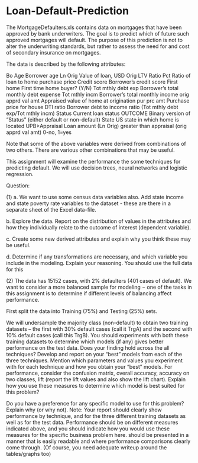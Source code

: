 # Loan-Default-Prediction
The MortgageDefaulters.xls contains data on mortgages that have been approved by bank
underwriters. The goal is to predict which of future such approved mortgages will default. The purpose
of this prediction is not to alter the underwriting standards, but rather to assess the need for and cost
of secondary insurance on mortgages. 

The data is described by the following attributes:

Bo Age Borrower age
Ln Orig Value of loan, USD
Orig LTV Ratio Pct Ratio of loan to home purchase price
Credit score Borrower’s credit score
First home First time home buyer? (Y/N)
Tot mthly debt exp Borrower’s total monthly debt expense
Tot mthly incm Borrower’s total monthly income
orig apprd val amt Appraised value of home at origination
pur prc amt Purchase price for house
DTI ratio Borrower debt to income ratio (Tot mthly debt exp/Tot mthly incm)
Status Current loan status
OUTCOME Binary version of “Status” (either default or non-default)
State US state in which home is located
UPB>Appraisal Loan amount (Ln Orig) greater than appraisal (orig apprd val amt) 0-no, 1=yes

Note that some of the above variables were derived from combinations of two others. There are various
other combinations that may be useful.

This assignment will examine the performance the some techniques for predicting default. We will use
decision trees, neural networks and logistic regression.

Question:

(1) a. We want to use some census data variables also. Add state income and state poverty rate
variables to the dataset - these are there in a separate sheet of the Excel data-file.

b. Explore the data. Report on the distribution of values in the attributes and how they
individually relate to the outcome of interest (dependent variable).

c. Create some new derived attributes and explain why you think these may be useful.

d. Determine if any transformations are necessary, and which variable you include in the
modeling. Explain your reasoning. You should use the full data for this

(2) The data has 15152 cases, with 2% defaulters (401 cases of default). We want to consider a more
balanced sample for modeling − one of the tasks in this assignment is to determine if different
levels of balancing affect performance.

First split the data into Training (75%) and Testing (25%) sets.

We will undersample the majority class (non-default) to obtain two training datasets – the first with
30% default cases (call it TrgA) and the second with 10% default cases (call this TrgB).
You should experiments with both these training datasets to determine which models (if any) gives
better performance on the test data. Does your finding hold across the all techniques?
Develop and report on your “best” models from each of the three techniques. Mention which parameters
and values you experiment with for each technique and how you obtain your “best” models. For
performance, consider the confusion matrix, overall accuracy, accuracy on two classes, lift (report the
lift values and also show the lift chart). Explain how you use these measures to determine which model
is best suited for this problem?

Do you have a preference for any specific model to use for this problem? Explain why (or why not).
Note: Your report should clearly show performance by technique, and for the three different training
datasets as well as for the test data. Performance should be on different measures indicated above, and
you should indicate how you would use these measures for the specific business problem here. 
should be presented in a manner that is easily readable and where performance comparisons clearly
come through. (Of course, you need adequate writeup around the tables/graphs too)
